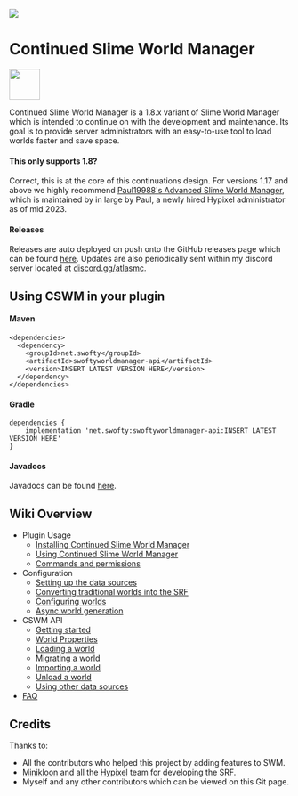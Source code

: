 ![](https://cdn.discordapp.com/attachments/1122145806066126899/1162312766242160640/image.png?ex=653b7b1e&is=6529061e&hm=6c630e058e6e87db38018d5ce3ac93bff925089561c036b34983cbb47260b30d&)
# Continued Slime World Manager

[<img src="https://discordapp.com/assets/e4923594e694a21542a489471ecffa50.svg" alt="" height="55" />](https://discord.gg/atlasmc)

Continued Slime World Manager is a 1.8.x variant of Slime World Manager which is intended to continue on with the development and maintenance. Its goal is to provide server administrators with an easy-to-use tool to load worlds faster and save space.

#### This only supports 1.8?
Correct, this is at the core of this continuations design. For versions 1.17 and above we highly recommend [Paul19988's Advanced Slime World Manager](https://github.com/Paul19988/Advanced-Slime-World-Manager), which is maintained by in large by Paul, a newly hired Hypixel administrator as of mid 2023.

#### Releases

Releases are auto deployed on push onto the GitHub releases page which can be found [here](https://github.com/Swofty-Developments/Continued-Slime-World-Manager/releases). Updates are also periodically sent within my discord server located at [discord.gg/atlasmc](discord.gg/atlasmc).

## Using CSWM in your plugin

#### Maven
```  
<dependencies>  
  <dependency>  
    <groupId>net.swofty</groupId>  
    <artifactId>swoftyworldmanager-api</artifactId>  
    <version>INSERT LATEST VERSION HERE</version>  
  </dependency>  
</dependencies>  
```  

#### Gradle
```
dependencies {
    implementation 'net.swofty:swoftyworldmanager-api:INSERT LATEST VERSION HERE'
}
```

#### Javadocs

Javadocs can be found [here](https://swofty-developments.github.io/Continued-Slime-World-Manager/apidocs/).

## Wiki Overview
* Plugin Usage
   * [Installing Continued Slime World Manager](.docs/usage/install.md)
   * [Using Continued Slime World Manager](.docs/usage/using.md)
   * [Commands and permissions](.docs/usage/commands-and-permissions.md)
* Configuration
   * [Setting up the data sources](.docs/config/setup-data-sources.md)
   * [Converting traditional worlds into the SRF](.docs/config/convert-world-to-srf.md)
   * [Configuring worlds](.docs/config/configure-world.md)
   * [Async world generation](.docs/config/async-world-generation.md)
* CSWM API
   * [Getting started](.docs/api/setup-dev.md)
   * [World Properties](.docs/api/properties.md)
   * [Loading a world](.docs/api/load-world.md)
   * [Migrating a world](.docs/api/migrate-world.md)
   * [Importing a world](.docs/api/import-world.md)
   * [Unload a world](.docs/api/unload-world.md)
   * [Using other data sources](.docs/api/use-data-source.md)
* [FAQ](.docs/faq.md)

## Credits

Thanks to:
* All the contributors who helped this project by adding features to SWM.
* [Minikloon](https://twitter.com/Minikloon) and all the [Hypixel](https://twitter.com/HypixelNetwork) team for developing the SRF.
* Myself and any other contributors which can be viewed on this Git page.
